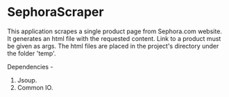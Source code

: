 SephoraScraper
==============

This application scrapes a single product page from Sephora.com website.
It generates an html file with the requested content. Link to a product must be given as args.
The html files are placed in the project's directory under the folder 'temp'.

Dependencies - 
1. Jsoup.
2. Common IO.
